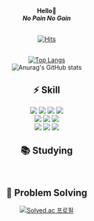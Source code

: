 <div align=center>

<b>Hello👋<br>
<i>No Pain No Gain</i></b>
<br>
<br>
    
[![Hits](https://hits.seeyoufarm.com/api/count/incr/badge.svg?url=https%3A%2F%2Fgithub.com%2Fckdmswo17&count_bg=%2379C83D&title_bg=%23555555&icon=gradle.svg&icon_color=%23E7E7E7&title=hits&edge_flat=false)](https://hits.seeyoufarm.com)
<br>
<br>

[![Top Langs](https://github-readme-stats.vercel.app/api/top-langs/?username=ckdmswo17&layout=compact)](https://github.com/anuraghazra/github-readme-stats)
<br>
![Anurag's GitHub stats](https://github-readme-stats.vercel.app/api?username=ckdmswo17&show_icons=true&hide=contribs,prs)
<h2>⚡️ Skill</h2>
<a href=""><img src="https://img.shields.io/badge/C%23-239120?style=for-the-badge&logo=c-sharp&logoColor=white"/></a>
<a href=""><img src="https://img.shields.io/badge/Python-3776AB?style=for-the-badge&logo=python&logoColor=white"/></a>
<a href=""><img src="https://img.shields.io/badge/Java-ED8B00?style=for-the-badge&logo=openjdk&logoColor=white"/></a>
<a href=""><img src="https://img.shields.io/badge/c++-%2300599C.svg?style=for-the-badge&logo=c%2B%2B&logoColor=white"/></a>
<br>
<a href=""><img src="https://img.shields.io/badge/Unity-100000?style=for-the-badge&logo=unity&logoColor=white"/></a>
<a href=""><img src="https://img.shields.io/badge/Express.js-404D59?style=for-the-badge"/></a>
<a href=""><img src="https://img.shields.io/badge/React-20232A?style=for-the-badge&logo=react&logoColor=61DAFB"/></a>
<br>
<a href=""><img src="https://img.shields.io/badge/MySQL-00000F?style=for-the-badge&logo=mysql&logoColor=white"/></a>
<a href=""><img src="https://img.shields.io/badge/PostgreSQL-316192?style=for-the-badge&logo=postgresql&logoColor=white"/></a>
<a href=""><img src="https://img.shields.io/badge/MongoDB-4EA94B?style=for-the-badge&logo=mongodb&logoColor=white"/></a>
<br>
<h2>📚 Studying</h2>
<!-- <a href=""><img src="https://img.shields.io/badge/TensorFlow-FF6F00?style=for-the-badge&logo=tensorflow&logoColor=white"/></a> -->
<br>
<h2>📝 Problem Solving</h2>

[![Solved.ac
프로필](http://mazassumnida.wtf/api/v2/generate_badge?boj=ckdmswo17)](https://solved.ac/ckdmswo17)
</div>
<!--
**ckdmswo17/ckdmswo17** is a ✨ _special_ ✨ repository because its `README.md` (this file) appears on your GitHub profile.

Here are some ideas to get you started:

- 🔭 I’m currently working on ...
- 
- 👯 I’m looking to collaborate on ...
- 🤔 I’m looking for help with ...
- 💬 Ask me about ...
- 📫 How to reach me: ...
- 😄 Pronouns: ...
- ⚡ Fun fact: ...
-->

